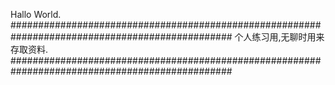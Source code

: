 Hallo World.
################################################################################################
个人练习用,无聊时用来存取资料.
################################################################################################
